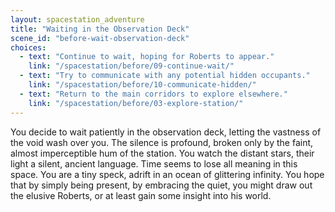 ```yaml
---
layout: spacestation_adventure
title: "Waiting in the Observation Deck"
scene_id: "before-wait-observation-deck"
choices:
  - text: "Continue to wait, hoping for Roberts to appear."
    link: "/spacestation/before/09-continue-wait/"
  - text: "Try to communicate with any potential hidden occupants."
    link: "/spacestation/before/10-communicate-hidden/"
  - text: "Return to the main corridors to explore elsewhere."
    link: "/spacestation/before/03-explore-station/"
---
```


You decide to wait patiently in the observation deck, letting the vastness of the void wash over you. The silence is profound, broken only by the faint, almost imperceptible hum of the station. You watch the distant stars, their light a silent, ancient language. Time seems to lose all meaning in this space. You are a tiny speck, adrift in an ocean of glittering infinity. You hope that by simply being present, by embracing the quiet, you might draw out the elusive Roberts, or at least gain some insight into his world.
